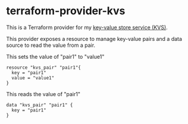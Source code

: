 # terraform-provider-kvs

This is a Terraform provider for my [key-value store service (KVS)](https://github.com/broswen/kvs).

This provider exposes a resource to manage key-value pairs and a data source to read the value from a pair.


This sets the value of "pair1" to "value1"
```
resource "kvs_pair" "pair1"{
  key = "pair1"
  value = "value1"
}
```

This reads the value of "pair1"
```
data "kvs_pair" "pair1" {
  key = "pair1"
}
```